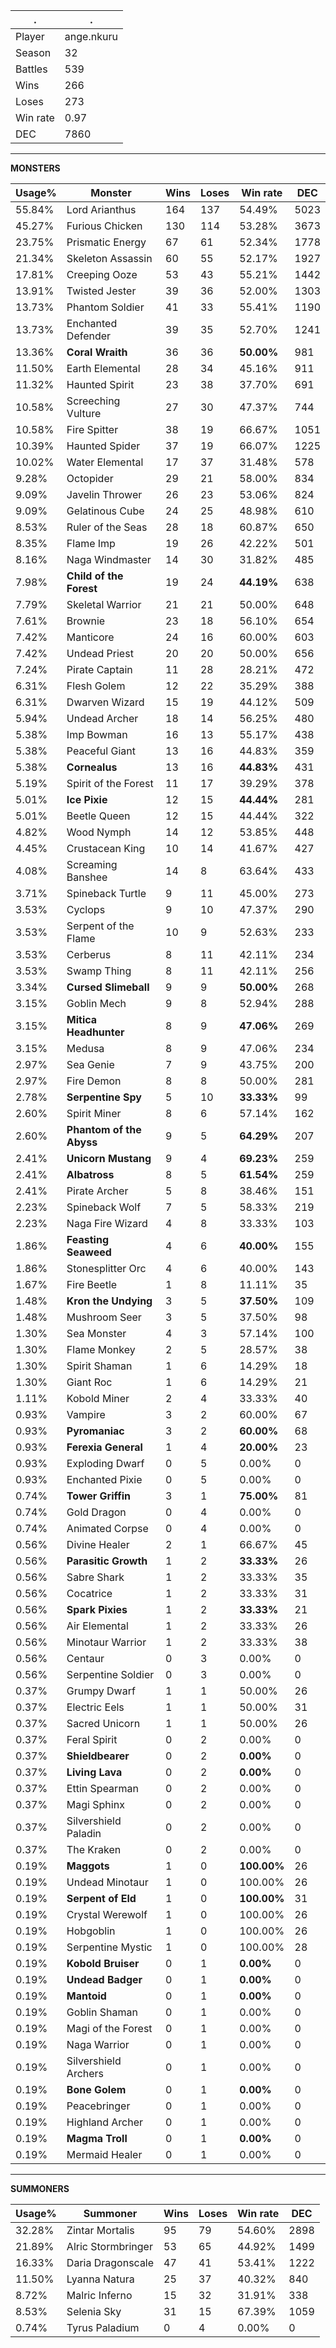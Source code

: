 .|.
|-|-
Player|ange.nkuru
Season|32
Battles|539
Wins|266
Loses|273
Win rate|0.97
DEC|7860

---
**MONSTERS**

Usage%|Monster|Wins|Loses|Win rate|DEC|
-|-|-|-|-|-|
55.84%|Lord Arianthus|164|137|54.49%|5023|
45.27%|Furious Chicken|130|114|53.28%|3673|
23.75%|Prismatic Energy|67|61|52.34%|1778|
21.34%|Skeleton Assassin|60|55|52.17%|1927|
17.81%|Creeping Ooze|53|43|55.21%|1442|
13.91%|Twisted Jester|39|36|52.00%|1303|
13.73%|Phantom Soldier|41|33|55.41%|1190|
13.73%|Enchanted Defender|39|35|52.70%|1241|
13.36%|**Coral Wraith**|36|36|**50.00%**|981|
11.50%|Earth Elemental|28|34|45.16%|911|
11.32%|Haunted Spirit|23|38|37.70%|691|
10.58%|Screeching Vulture|27|30|47.37%|744|
10.58%|Fire Spitter|38|19|66.67%|1051|
10.39%|Haunted Spider|37|19|66.07%|1225|
10.02%|Water Elemental|17|37|31.48%|578|
9.28%|Octopider|29|21|58.00%|834|
9.09%|Javelin Thrower|26|23|53.06%|824|
9.09%|Gelatinous Cube|24|25|48.98%|610|
8.53%|Ruler of the Seas|28|18|60.87%|650|
8.35%|Flame Imp|19|26|42.22%|501|
8.16%|Naga Windmaster|14|30|31.82%|485|
7.98%|**Child of the Forest**|19|24|**44.19%**|638|
7.79%|Skeletal Warrior|21|21|50.00%|648|
7.61%|Brownie|23|18|56.10%|654|
7.42%|Manticore|24|16|60.00%|603|
7.42%|Undead Priest|20|20|50.00%|656|
7.24%|Pirate Captain|11|28|28.21%|472|
6.31%|Flesh Golem|12|22|35.29%|388|
6.31%|Dwarven Wizard|15|19|44.12%|509|
5.94%|Undead Archer|18|14|56.25%|480|
5.38%|Imp Bowman|16|13|55.17%|438|
5.38%|Peaceful Giant|13|16|44.83%|359|
5.38%|**Cornealus**|13|16|**44.83%**|431|
5.19%|Spirit of the Forest|11|17|39.29%|378|
5.01%|**Ice Pixie**|12|15|**44.44%**|281|
5.01%|Beetle Queen|12|15|44.44%|322|
4.82%|Wood Nymph|14|12|53.85%|448|
4.45%|Crustacean King|10|14|41.67%|427|
4.08%|Screaming Banshee|14|8|63.64%|433|
3.71%|Spineback Turtle|9|11|45.00%|273|
3.53%|Cyclops|9|10|47.37%|290|
3.53%|Serpent of the Flame|10|9|52.63%|233|
3.53%|Cerberus|8|11|42.11%|234|
3.53%|Swamp Thing|8|11|42.11%|256|
3.34%|**Cursed Slimeball**|9|9|**50.00%**|268|
3.15%|Goblin Mech|9|8|52.94%|288|
3.15%|**Mitica Headhunter**|8|9|**47.06%**|269|
3.15%|Medusa|8|9|47.06%|234|
2.97%|Sea Genie|7|9|43.75%|200|
2.97%|Fire Demon|8|8|50.00%|281|
2.78%|**Serpentine Spy**|5|10|**33.33%**|99|
2.60%|Spirit Miner|8|6|57.14%|162|
2.60%|**Phantom of the Abyss**|9|5|**64.29%**|207|
2.41%|**Unicorn Mustang**|9|4|**69.23%**|259|
2.41%|**Albatross**|8|5|**61.54%**|259|
2.41%|Pirate Archer|5|8|38.46%|151|
2.23%|Spineback Wolf|7|5|58.33%|219|
2.23%|Naga Fire Wizard|4|8|33.33%|103|
1.86%|**Feasting Seaweed**|4|6|**40.00%**|155|
1.86%|Stonesplitter Orc|4|6|40.00%|143|
1.67%|Fire Beetle|1|8|11.11%|35|
1.48%|**Kron the Undying**|3|5|**37.50%**|109|
1.48%|Mushroom Seer|3|5|37.50%|98|
1.30%|Sea Monster|4|3|57.14%|100|
1.30%|Flame Monkey|2|5|28.57%|38|
1.30%|Spirit Shaman|1|6|14.29%|18|
1.30%|Giant Roc|1|6|14.29%|21|
1.11%|Kobold Miner|2|4|33.33%|40|
0.93%|Vampire|3|2|60.00%|67|
0.93%|**Pyromaniac**|3|2|**60.00%**|68|
0.93%|**Ferexia General**|1|4|**20.00%**|23|
0.93%|Exploding Dwarf|0|5|0.00%|0|
0.93%|Enchanted Pixie|0|5|0.00%|0|
0.74%|**Tower Griffin**|3|1|**75.00%**|81|
0.74%|Gold Dragon|0|4|0.00%|0|
0.74%|Animated Corpse|0|4|0.00%|0|
0.56%|Divine Healer|2|1|66.67%|45|
0.56%|**Parasitic Growth**|1|2|**33.33%**|26|
0.56%|Sabre Shark|1|2|33.33%|35|
0.56%|Cocatrice|1|2|33.33%|31|
0.56%|**Spark Pixies**|1|2|**33.33%**|21|
0.56%|Air Elemental|1|2|33.33%|26|
0.56%|Minotaur Warrior|1|2|33.33%|38|
0.56%|Centaur|0|3|0.00%|0|
0.56%|Serpentine Soldier|0|3|0.00%|0|
0.37%|Grumpy Dwarf|1|1|50.00%|26|
0.37%|Electric Eels|1|1|50.00%|31|
0.37%|Sacred Unicorn|1|1|50.00%|26|
0.37%|Feral Spirit|0|2|0.00%|0|
0.37%|**Shieldbearer**|0|2|**0.00%**|0|
0.37%|**Living Lava**|0|2|**0.00%**|0|
0.37%|Ettin Spearman|0|2|0.00%|0|
0.37%|Magi Sphinx|0|2|0.00%|0|
0.37%|Silvershield Paladin|0|2|0.00%|0|
0.37%|The Kraken|0|2|0.00%|0|
0.19%|**Maggots**|1|0|**100.00%**|26|
0.19%|Undead Minotaur|1|0|100.00%|26|
0.19%|**Serpent of Eld**|1|0|**100.00%**|31|
0.19%|Crystal Werewolf|1|0|100.00%|26|
0.19%|Hobgoblin|1|0|100.00%|26|
0.19%|Serpentine Mystic|1|0|100.00%|28|
0.19%|**Kobold Bruiser**|0|1|**0.00%**|0|
0.19%|**Undead Badger**|0|1|**0.00%**|0|
0.19%|**Mantoid**|0|1|**0.00%**|0|
0.19%|Goblin Shaman|0|1|0.00%|0|
0.19%|Magi of the Forest|0|1|0.00%|0|
0.19%|Naga Warrior|0|1|0.00%|0|
0.19%|Silvershield Archers|0|1|0.00%|0|
0.19%|**Bone Golem**|0|1|**0.00%**|0|
0.19%|Peacebringer|0|1|0.00%|0|
0.19%|Highland Archer|0|1|0.00%|0|
0.19%|**Magma Troll**|0|1|**0.00%**|0|
0.19%|Mermaid Healer|0|1|0.00%|0|

---
**SUMMONERS**

Usage%|Summoner|Wins|Loses|Win rate|DEC|
-|-|-|-|-|-|
32.28%|Zintar Mortalis|95|79|54.60%|2898|
21.89%|Alric Stormbringer|53|65|44.92%|1499|
16.33%|Daria Dragonscale|47|41|53.41%|1222|
11.50%|Lyanna Natura|25|37|40.32%|840|
8.72%|Malric Inferno|15|32|31.91%|338|
8.53%|Selenia Sky|31|15|67.39%|1059|
0.74%|Tyrus Paladium|0|4|0.00%|0|
